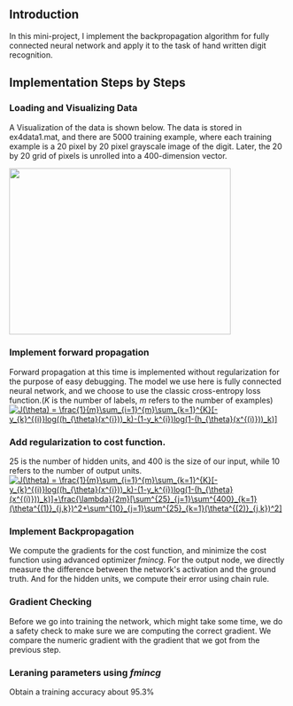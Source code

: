 ## Introduction

In this mini-project, I implement the backpropagation algorithm for fully connected neural network and apply it to the task of 
hand written digit recognition. 

## Implementation Steps by Steps

### Loading and Visualizing Data
A Visualization of the data is shown below. The data is stored in ex4data1.mat, and there are 5000 training example, where each 
training example is a 20 pixel by 20 pixel grayscale image of the digit. Later, the 20 by 20 grid of pixels is unrolled into 
a 400-dimension vector. 

<img src="https://user-images.githubusercontent.com/17235054/31751466-70404c6c-b453-11e7-8407-e374555a6579.jpg" width="400" height="300"/>

### Implement forward propagation
Forward propagation at this time is implemented without regularization for the purpose of easy debugging. The model we use here is fully connected neural network, and we choose to use the classic cross-entropy loss function.(*K* is the number of labels, *m*
refers to the number of examples)
<a href="https://www.codecogs.com/eqnedit.php?latex=J(\theta)&space;=&space;\frac{1}{m}\sum_{i=1}^{m}\sum_{k=1}^{K}[-y_{k}^{(i)}log((h_{\theta}(x^{i}))_k)-(1-y_k^{i})log(1-(h_{\theta}(x^{(i)}))_k)]" target="_blank"><img src="https://latex.codecogs.com/png.latex?J(\theta)&space;=&space;\frac{1}{m}\sum_{i=1}^{m}\sum_{k=1}^{K}[-y_{k}^{(i)}log((h_{\theta}(x^{i}))_k)-(1-y_k^{i})log(1-(h_{\theta}(x^{(i)}))_k)]" title="J(\theta) = \frac{1}{m}\sum_{i=1}^{m}\sum_{k=1}^{K}[-y_{k}^{(i)}log((h_{\theta}(x^{i}))_k)-(1-y_k^{i})log(1-(h_{\theta}(x^{(i)}))_k)]" /></a>

### Add regularization to cost function.
25 is the number of hidden units, and 400 is the size of our input, while 10 refers to the number of output units. 
<a href="https://www.codecogs.com/eqnedit.php?latex=J(\theta)&space;=&space;\frac{1}{m}\sum_{i=1}^{m}\sum_{k=1}^{K}[-y_{k}^{(i)}log((h_{\theta}(x^{i}))_k)-(1-y_k^{i})log(1-(h_{\theta}(x^{(i)}))_k)]&plus;\frac{\lambda}{2m}[\sum^{25}_{j=1}\sum^{400}_{k=1}(\theta^{(1)}_{j,k})^2&plus;\sum^{10}_{j=1}\sum^{25}_{k=1}(\theta^{(2)}_{j,k})^2]" target="_blank"><img src="https://latex.codecogs.com/png.latex?J(\theta)&space;=&space;\frac{1}{m}\sum_{i=1}^{m}\sum_{k=1}^{K}[-y_{k}^{(i)}log((h_{\theta}(x^{i}))_k)-(1-y_k^{i})log(1-(h_{\theta}(x^{(i)}))_k)]&plus;\frac{\lambda}{2m}[\sum^{25}_{j=1}\sum^{400}_{k=1}(\theta^{(1)}_{j,k})^2&plus;\sum^{10}_{j=1}\sum^{25}_{k=1}(\theta^{(2)}_{j,k})^2]" title="J(\theta) = \frac{1}{m}\sum_{i=1}^{m}\sum_{k=1}^{K}[-y_{k}^{(i)}log((h_{\theta}(x^{i}))_k)-(1-y_k^{i})log(1-(h_{\theta}(x^{(i)}))_k)]+\frac{\lambda}{2m}[\sum^{25}_{j=1}\sum^{400}_{k=1}(\theta^{(1)}_{j,k})^2+\sum^{10}_{j=1}\sum^{25}_{k=1}(\theta^{(2)}_{j,k})^2]" /></a>


### Implement Backpropagation
We compute the gradients for the cost function, and minimize the cost function using advanced optimizer *fmincg*. For the output
node, we directly measure the difference between the network's activation and the ground truth. And for the hidden units, we 
compute their error using chain rule.


### Gradient Checking
Before we go into training the network, which might take some time, we do a safety check to make sure we are computing the 
correct gradient. We compare the numeric gradient with the gradient that we got from the previous step. 

### Leraning parameters using *fmincg*
Obtain a training accuracy about 95.3%


